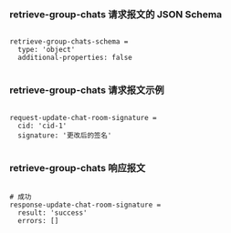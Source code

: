 ### retrieve-group-chats 请求报文的 JSON Schema
<pre><code>
retrieve-group-chats-schema = 
  type: 'object'
  additional-properties: false

</code></pre>

### retrieve-group-chats 请求报文示例
<pre><code>
request-update-chat-room-signature =
  cid: 'cid-1'
  signature: '更改后的签名'

</code></pre>

### retrieve-group-chats 响应报文
<pre><code>
# 成功
response-update-chat-room-signature =
  result: 'success'
  errors: []

</code></pre>


